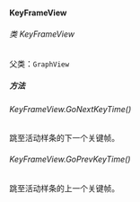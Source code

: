 #### KeyFrameView

###### 类 KeyFrameView

父类：`GraphView`

##### 方法

###### KeyFrameView.GoNextKeyTime()

跳至活动样条的下一个关键帧。

###### KeyFrameView.GoPrevKeyTime()

跳至活动样条的上一个关键帧。

